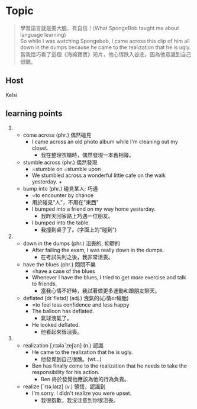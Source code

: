 # Topic

> 學習語言就是要大膽、有自信！(What SpongeBob taught me about language learning)<br>
> So while I was watching Spongebob, I came across this clip of him all down in the dumps because he came to the realization that he is ugly.<br>
> 當我恰巧看了這個《海綿寶寶》短片，他心情跌入谷底，因為他意識到自己很醜。<br>

## Host
Kelsi

## learning points
1. 
    * come across  (phr.)  偶然碰見
      -  I came across an old photo album while I'm cleaning out my closet.
         +  我在整理衣櫃時，偶然發現一本舊相簿。
    * stumble across  (phr.)  偶然發現
      *  =stumble on =stumble upon
      -  We stumbled across a wonderful little cafe on the walk yesterday.
         +  
    * bump into  (phr.)  碰見某人; 巧遇
      *  =to encounter by chance
      *  用於碰見"人"，不用在"東西"
      -  I bumped into a friend on my way home yesterday.
         +  我昨天回家路上巧遇一位朋友。
      -  I bumped into the table.
         +  我撞到桌子了。(字面上的"碰到")
2. 
    * down in the dumps  (phr.)  沮喪的; 抑鬱的
      -  After failing the exam, I was really down in the dumps.
         +  在考試失利之後，我非常沮喪。
    * have the blues  (phr.)  悶悶不樂
      *  =have a case of the blues
      -  Whenever I have the blues, I tried to get more exercise and talk to friends.
         +  當我心情不好時，我試著做更多運動和跟朋友聊天。
    * deflated  [dɪˋfletɪd]  (adj.)  洩氣的(心情or輪胎)
      *  =to feel less confidence and less happy
      -  The balloon has deflated.
         +  氣球洩氣了。
      -  He looked deflated. 
         +  他看起來很沮喪。
3. 
    * realization  [͵rɪələˋzeʃən]  (n.)  認識
      -  He came to the realization that he is ugly.
         +  他發覺到自己很醜。(wt...)
      -  Ben has finally come to the realization that he needs to take the responsibility for his action.
         +  Ben 終於發覺他應該為他的行為負責。
    * realize  [ˋrɪə͵laɪz]  (v.)  領悟，認識到
      -  I'm sorry. I didn't realize you were upset.
         +  我很抱歉，我沒注意到你很沮喪。
